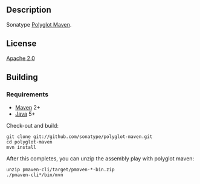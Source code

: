 Description
-----------

Sonatype [Polyglot Maven](http://polyglot.sonatype.org/).

License
-------

[Apache 2.0](http://www.apache.org/licenses/LICENSE-2.0.html)

Building
--------

### Requirements

* [Maven](http://maven.apache.org) 2+
* [Java](http://java.sun.com/) 5+

Check-out and build:

    git clone git://github.com/sonatype/polyglot-maven.git
    cd polyglot-maven
    mvn install

After this completes, you can unzip the assembly play with polyglot maven:

    unzip pmaven-cli/target/pmaven-*-bin.zip
    ./pmaven-cli*/bin/mvn
